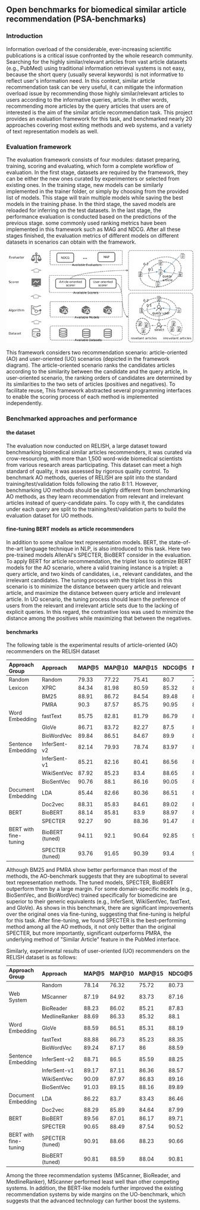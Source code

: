## Open benchmarks for biomedical similar article recommendation (PSA-benchmarks)

### Introduction

Information overload of the considerable, ever-increasing scientific publications is a critical issue confronted by the whole research community. Searching for the highly similar/relevant articles from vast article datasets (e.g., PubMed) using traditional information retrieval systems is not easy, because the short query (usually several keywords) is not informative to reflect user's information need. In this context, similar article recommendation task can be very useful, it can mitigate the information overload issue by recommending those highly similar/relevant articles to users according to the informative queries, article. In other words, recommending more articles by the query articles that users are of interested is the aim of the similar article recommendation task. This project provides an evaluation framework for this task, and benchmarked nearly 20 approaches covering most exiting
methods and web systems, and a variety of text representation models as well.

### Evaluation framework

The evaluation framework consists of four modules: dataset preparing, training, scoring and evaluating, which form a complete
workflow of evaluation. In the first stage, datasets are required by the framework, they can be either the new ones curated by
experimenters or selected from existing ones. In the training stage, new models can be similarly implemented in the trainer folder, or simply by choosing from the provided list of models. This stage will train multiple models while saving the best
models in the training phase. In the third stage, the saved models are reloaded for inferring on the test datasets. In the last
stage, the performance evaluation is conducted based on the predictions of the previous stage. some commonly used ranking metrics
have been implemented in this framework such as MAG and NDCG. After all these stages finished, the evaluation metrics of different models on different datasets in scenarios can obtain with the framework.

![evaluation-framework](evaluation-framework.png "evaluation framework")

This framework considers two recommendation scenario: article-oriented (AO) and user-oriented (UO) scenarios (depicted in the
framework diagram). The article-oriented scenario ranks the candidates articles according to the similarity between the candidate
and the query article, In user-oriented scenario, the ranking orders of candidates are determined by its similarities to the two
sets of articles (positives and negatives). To facilitate reuse, This framework abstracted several programming interfaces to
enable the scoring process of each method is implemented independently.

### Benchmarked approaches and performance

#### the dataset

The evaluation now conducted on RELISH, a large dataset toward benchmarking biomedical similar articles recommenders, it was
curated via crow-resourcing, with more than 1,500 word-wide biomedical scientists from various research areas participating. This
dataset can meet a high standard of quality, it was assessed by rigorous quality control. To benchmark AO methods, queries of
RELISH are split into the standard training/test/validation folds following the ratio 8:1:1. However, benchmarking UO methods
should be slightly different from benchmarking AO methods, as they learn recommendation from relevant and irrelevant articles
instead of query-candidate pairs. To copy with it, the candidates under each query are split to the training/test/validation parts
to build the evaluation dataset for UO methods.

#### fine-tuning BERT models as article recommenders

In addition to some shallow text representation models. BERT, the state-of-the-art language technique in NLP, is also introduced
to this task. Here two pre-trained models AllenAI's SPECTER, BioBERT consider in the evaluation. To apply BERT for article
recommendation, the triplet loss to optimize BERT models for the AO scenario, where a valid training instance is a triplet: a
query article, and two kinds of candidates, i.e., relevant candidates, and the irrelevant candidates. The tuning process with the
triplet loss in this scenario is to minimize the distance between query article and relevant article, and maximize the distance
between query article and irrelevant article. In UO scenario, the tuning process should learn the preference of users from the
relevant and irrelevant article sets due to the lacking of explicit queries. In this regard, the contrastive loss was used to
minimize the distance among the positives while maximizing that between the negatives.

#### benchmarks

The following table is the experimental results of article-oriented (AO) recommenders on the RELISH dataset

|Approach Group|Approach|MAP@5|MAP@10|MAP@15|NDCG@5|NDCG@10|NDCG@15|Avg.|
|:----|:----|:----|:----|:----|:----|:----|:----|:----|
|Random|Random|79.33|77.22|75.41|80.7|77.67|76.4|77.79|
|Lexicon|XPRC|84.34|81.98|80.59|85.32|82.43|81.78|82.74|
| |BM25|88.91|86.72|84.54|89.48|87.39|86.21|87.21|
| |PMRA|90.3|87.57|85.75|90.95|88.4|87.45|88.4|
|Word Embedding|fastText|85.75|82.81|81.79|86.79|83.79|83.12|84.01|
| |GloVe|86.71|83.72|82.27|87.5|84.24|83.83|84.71|
| |BioWordVec|89.84|86.51|84.67|89.9|86.67|85.53|87.19|
|Sentence Embedding|InferSent-v2|82.14|79.93|78.74|83.97|81.45|80.76|81.17|
| |InferSent-v1|85.21|82.16|80.41|86.56|83.31|82.35|83.33|
| |WikiSentVec |87.92|85.23|83.4|88.65|85.74|84.81|85.96|
| |BioSentVec |90.76|88.1|86.16|90.05|87.76|86.89|88.29|
|Document Embedding|LDA|85.44|82.66|80.36|86.51|82.91|81.31|83.2|
| |Doc2vec|88.31|85.83|84.61|89.02|86.23|85.57|86.6|
|BERT|BioBERT|88.14|85.81|83.9|88.97|86.29|85.1|86.37|
| |SPECTER|92.27|90|88.36|91.47|89.12|88.42|89.94|
|BERT with fine-tuning|BioBERT  (tuned)|94.11|92.1|90.64|92.85|90.72|89.93|91.73|
| |SPECTER (tuned)|93.76|91.65|90.39|93.4|91.2|90.52|91.82|

Although BM25 and PMRA show better performance than most of the methods, the AO-benchmark suggests that they are suboptimal to
several text representation methods. The tuned models, SPECTER, BioBERT outperform them by a large margin. For some
domain-specific models (e.g., BioSentVec, and BioWordVec) trained specifically for biomedicine are superior to their generic
equivalents (e.g., InferSent, WikiSentVec, fastText, and GloVe). As shows in this benchmark, there are significant improvements
over the original ones via fine-tuning, suggesting that fine-tuning is helpful for this task. After fine-tuning, we found SPECTER
is the best-performing method among all the AO methods, it not only better than the original SPECTER, but more importantly,
significant outperforms PMRA, the underlying method of "Similar Article" feature in the PubMed interface.

Similarly, experimental results of user-oriented (UO) recommenders on the RELISH dataset is as follows:

|Approach Group|Approach|MAP@5|MAP@10|MAP@15|NDCG@5|NDCG@10|NDCG@15|Avg.|
|:----|:----|:----|:----|:----|:----|:----|:----|:----|
| |Random|78.14|76.32|75.72|80.73|77.65|76.71|77.55|
|Web System|MScanner|87.19|84.92|83.73|87.16|84.48|83.21|85.12|
| |BioReader|88.23|86.02|85.21|87.83|85.13|84.41|86.14|
| |MedlineRanker|88.69|86.33|85.32|88.1|85.6|84.36|86.4|
|Word Embedding|GloVe|88.59|86.51|85.31|88.19|85.61|84.45|86.44|
| |fastText|88.88|86.73|85.23|88.35|85.79|84.13|86.52|
| |BioWordVec|89.24|87.17|86|88.59|86.04|84.58|86.94|
|Sentence Embedding|InferSent-v2|88.71|86.5|85.59|88.25|85.63|84.37|86.51|
| |InferSent-v1|89.17|87.11|86.36|88.57|86.05|84.93|87.03|
| |WikiSentVec |90.09|87.97|86.83|89.16|86.81|85.55|87.74|
| |BioSentVec |91.03|89.15|88.16|89.89|87.63|86.65|88.75|
|Document Embedding|LDA|86.22|83.7|83.43|86.46|83.51|82.86|84.36|
| |Doc2vec|88.29|85.89|84.64|87.99|85.12|83.62|85.93|
|BERT |BioBERT|89.56|87.01|86.17|89.71|87.38|86.7|87.76|
| |SPECTER|90.65|88.49|87.54|90.52|88.66|87.78|88.94|
|BERT with fine-tuning|SPECTER (tuned)|90.91|88.66|88.23|90.66|88.74|88.09|89.22|
| |BioBERT  (tuned)|90.81|88.59|88.04|90.81|88.88|88.2|89.22|

Among the three recommendation systems (MScanner, BioReader, and MedlineRanker), MScanner performed least well than other
competing systems. In addition, the BERT-like models further improved the existing recommendation systems by wide margins on the
UO-benchmark, which suggests that the advanced technology can further boost the systems.